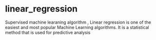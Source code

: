 # linear_regression
Supervised machine learaning algorithm , Linear regression is one of the easiest and most popular Machine Learning algorithms. It is a statistical method that is used for predictive analysis

